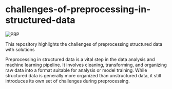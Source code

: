 # challenges-of-preprocessing-in-structured-data
![PRP](https://daxg39y63pxwu.cloudfront.net/images/blog/data-preprocessing-techniques-and-steps/image_13091084341635516423259.png)

This repository highlights the challenges of preprocessing structured data with solutions

Preprocessing in structured data is a vital step in the data analysis and machine learning pipeline. It involves cleaning, transforming, and organizing raw data into a format suitable for analysis or model training. While structured data is generally more organized than unstructured data, it still introduces its own set of challenges during preprocessing. 
